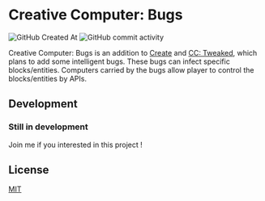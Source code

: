 # Creative Computer: Bugs
![GitHub Created At](https://img.shields.io/github/created-at/BetaFoprhoton/CreativeComputerBugs)
![GitHub commit activity](https://img.shields.io/github/commit-activity/m/BetaFoprhoton/CreativeComputerBugs)

Creative Computer: Bugs is an addition to [Create](https://github.com/Creators-of-Create/Create) and [CC: Tweaked](https://github.com/cc-tweaked/CC-Tweaked), which plans to add some intelligent bugs. These bugs can infect specific blocks/entities.  Computers carried by the bugs allow player to control the blocks/entities by APIs.

## Development
### Still in development
Join me if you interested in this project !

## License

[MIT](https://choosealicense.com/licenses/mit/)